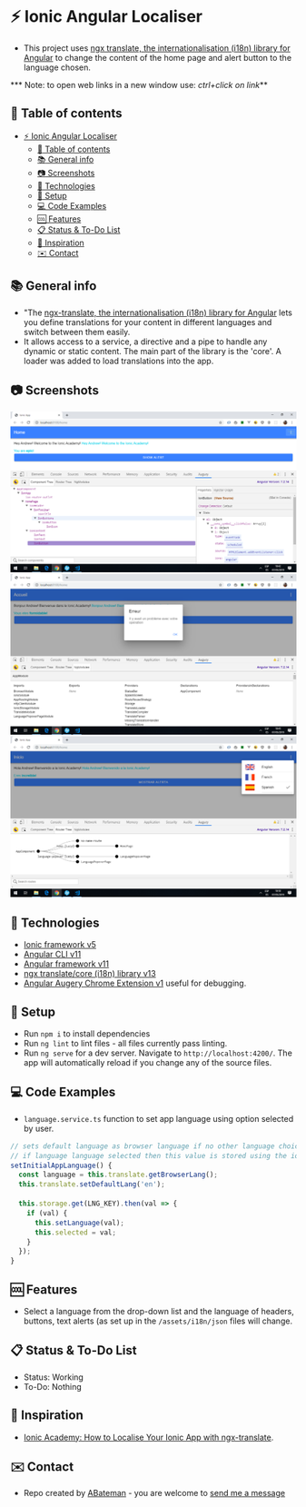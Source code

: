 # :zap: Ionic Angular Localiser

* This project uses [ngx translate, the internationalisation (i18n) library for Angular](http://www.ngx-translate.com) to change the content of the home page and alert button to the language chosen.

*** Note: to open web links in a new window use: _ctrl+click on link_**

## :page_facing_up: Table of contents

* [:zap: Ionic Angular Localiser](#zap-ionic-angular-localiser)
  * [:page_facing_up: Table of contents](#page_facing_up-table-of-contents)
  * [:books: General info](#books-general-info)
  * [:camera: Screenshots](#camera-screenshots)
  * [:signal_strength: Technologies](#signal_strength-technologies)
  * [:floppy_disk: Setup](#floppy_disk-setup)
  * [:computer: Code Examples](#computer-code-examples)
  * [:cool: Features](#cool-features)
  * [:clipboard: Status & To-Do List](#clipboard-status--to-do-list)
  * [:clap: Inspiration](#clap-inspiration)
  * [:envelope: Contact](#envelope-contact)

## :books: General info

* "The [ngx-translate, the internationalisation (i18n) library for Angular](http://www.ngx-translate.com) lets you define translations for your content in different languages and switch between them easily.
* It allows access to a service, a directive and a pipe to handle any dynamic or static content. The main part of the library is the 'core'. A loader was added to load translations into the app.

## :camera: Screenshots

![Example screenshot](./img/english.png)
![Example screenshot](./img/french.png)
![Example screenshot](./img/spanish.png)

## :signal_strength: Technologies

* [Ionic framework v5](https://ionicframework.com/)
* [Angular CLI v11](https://github.com/angular/angular-cli)
* [Angular framework v11](https://angular.io/)
* [ngx translate/core (i18n) library v13](http://www.ngx-translate.com)
* [Angular Augery Chrome Extension v1](https://augury.rangle.io/) useful for debugging.

## :floppy_disk: Setup

* Run `npm i` to install dependencies
* Run `ng lint` to lint files - all files currently pass linting.
* Run `ng serve` for a dev server. Navigate to `http://localhost:4200/`. The app will automatically reload if you change any of the source files.

## :computer: Code Examples

* `language.service.ts` function to set app language using option selected by user.

```typescript
// sets default language as browser language if no other language choice made
// if language language selected then this value is stored using the ionic storage module
setInitialAppLanguage() {
  const language = this.translate.getBrowserLang();
  this.translate.setDefaultLang('en');

  this.storage.get(LNG_KEY).then(val => {
    if (val) {
      this.setLanguage(val);
      this.selected = val;
    }
  });
}

```

## :cool: Features

* Select a language from the drop-down list and the language of headers, buttons, text alerts (as set up in the `/assets/i18n/json` files will change.

## :clipboard: Status & To-Do List

* Status: Working
* To-Do: Nothing

## :clap: Inspiration

* [Ionic Academy: How to Localise Your Ionic App with ngx-translate](https://ionicacademy.com/localise-ionic-ngx-translate/).

## :envelope: Contact

* Repo created by [ABateman](https://www.andrewbateman.org) - you are welcome to [send me a message](https://andrewbateman.org/contact)
